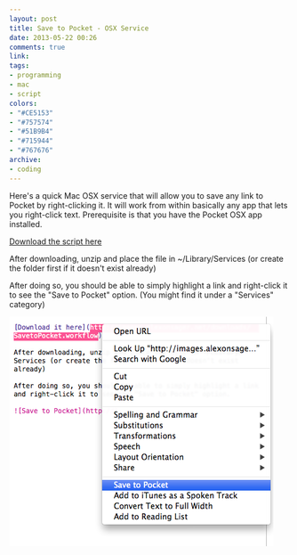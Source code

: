 ```yaml
---
layout: post
title: Save to Pocket - OSX Service
date: 2013-05-22 00:26
comments: true
link:
tags:
- programming
- mac
- script
colors:
- "#CE5153"
- "#757574"
- "#51B9B4"
- "#715944"
- "#767676"
archive:
- coding
---
```


Here's a quick Mac OSX service that will allow you to save any link to Pocket by right-clicking it. It will work from within basically any app that lets you right-click text. Prerequisite is that you have the Pocket OSX app installed.

[Download the script here](http://images.alexonsager.net/downloads/SavetoPocket.zip)

After downloading, unzip and place the file in ~/Library/Services (or create the folder first if it doesn't exist already)

After doing so, you should be able to simply highlight a link and right-click it to see the "Save to Pocket" option. (You might find it under a "Services" category)

![Save to Pocket](/assets/images/SavetoPocket.png)
